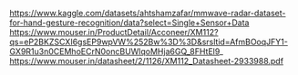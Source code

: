 https://www.kaggle.com/datasets/ahtshamzafar/mmwave-radar-dataset-for-hand-gesture-recognition/data?select=Single+Sensor+Data
https://www.mouser.in/ProductDetail/Acconeer/XM112?qs=eP2BKZSCXI6gsEP9wpVW%252Bw%3D%3D&srsltid=AfmBOoqJFY1-GX9R1u3n0CEMhoECrN0oncBUWlqoMHja6GQ_8FHtEl9_
https://www.mouser.in/datasheet/2/1126/XM112_Datasheet-2933988.pdf